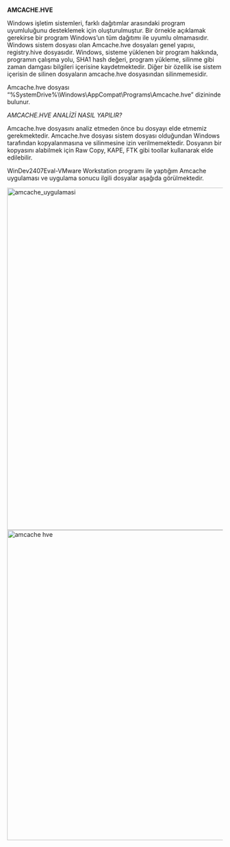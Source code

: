 **AMCACHE.HVE**

Windows işletim sistemleri, farklı dağıtımlar arasındaki program uyumluluğunu desteklemek için oluşturulmuştur. 
Bir örnekle açıklamak gerekirse bir program Windows’un tüm dağıtımı ile uyumlu olmamasıdır.
Windows sistem dosyası olan Amcache.hve dosyaları genel yapısı, registry.hive dosyasıdır.
Windows, sisteme yüklenen bir program hakkında, programın çalışma yolu, SHA1 hash değeri, program yükleme, silinme gibi zaman damgası bilgileri içerisine kaydetmektedir. 
Diğer bir özellik ise sistem içerisin de silinen dosyaların amcache.hve dosyasından silinmemesidir.

Amcache.hve dosyası “%SystemDrive%\Windows\AppCompat\Programs\Amcache.hve” dizininde bulunur.

*AMCACHE.HVE ANALİZİ NASIL YAPILIR?*

Amcache.hve dosyasını analiz etmeden önce bu dosyayı elde etmemiz gerekmektedir.
Amcache.hve dosyası sistem dosyası olduğundan Windows tarafından kopyalanmasına ve silinmesine izin verilmemektedir.
Dosyanın bir kopyasını alabilmek için Raw Copy, KAPE, FTK gibi toollar kullanarak elde edilebilir.

WinDev2407Eval-VMware Workstation programı ile yaptığım Amcache uygulaması ve uygulama sonucu ilgili dosyalar aşağıda görülmektedir.

<img width="800" alt="amcache_uygulamasi" src="https://github.com/user-attachments/assets/2eb2bed1-54ee-419f-b0d6-da076c9af79d">

<img width="725" alt="amcache hve" src="https://github.com/user-attachments/assets/f53685cd-592f-44b6-a02f-0adfb46a3cee">







